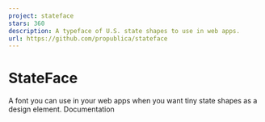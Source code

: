```yaml
---
project: stateface
stars: 360
description: A typeface of U.S. state shapes to use in web apps.
url: https://github.com/propublica/stateface
---
```


StateFace
=========

A font you can use in your web apps when you want tiny state shapes as a design element. Documentation
